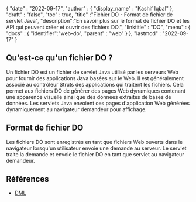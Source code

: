 {
  "date" : "2022-09-17",
  "author" : {
    "display_name" : "Kashif Iqbal"
},
  "draft" : "false",
  "toc" : true,
  "title" :"Fichier DO - Format de fichier de servlet Java",
  "description":"En savoir plus sur le format de fichier DO et les API qui peuvent créer et ouvrir des fichiers DO.",
  "linktitle" : "DO",
  "menu" : {
    "docs" : {
      "identifier":"web-do",
      "parent" : "web"
}
},
  "lastmod" : "2022-09-17"
}

## Qu'est-ce qu'un fichier DO ?

Un fichier DO est un fichier de servlet Java utilisé par les serveurs Web pour fournir des applications Java basées sur le Web. Il est généralement associé au contrôleur Struts des applications qui traitent les fichiers. Cela permet aux fichiers DO de générer des pages Web dynamiques contenant une apparence visuelle ainsi que des données extraites de bases de données. Les servlets Java envoient ces pages d'application Web générées dynamiquement au navigateur demandeur pour affichage.

## Format de fichier DO

Les fichiers DO sont enregistrés en tant que fichiers Web ouverts dans le navigateur lorsqu'un utilisateur envoie une demande au serveur. Le servlet traite la demande et envoie le fichier DO en tant que servlet au navigateur demandeur.

## Références

* [DML](https://www.upi.pr.it/docs/dynref/pdreferencep8.htm)

